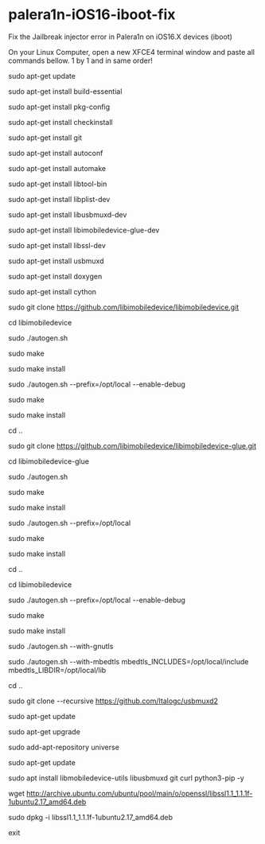 # palera1n-iOS16-iboot-fix
Fix the Jailbreak injector error in Palera1n on iOS16.X devices (iboot)


On your Linux Computer, open a new XFCE4 terminal window and paste all commands bellow. 1 by 1 and in same order!




sudo apt-get update

sudo apt-get install build-essential

sudo apt-get install pkg-config

sudo apt-get install checkinstall

sudo apt-get install git

sudo apt-get install autoconf

sudo apt-get install automake

sudo apt-get install libtool-bin

sudo apt-get install libplist-dev

sudo apt-get install libusbmuxd-dev

sudo apt-get install libimobiledevice-glue-dev

sudo apt-get install libssl-dev

sudo apt-get install usbmuxd

sudo apt-get install doxygen	

sudo apt-get install cython



sudo git clone https://github.com/libimobiledevice/libimobiledevice.git

cd libimobiledevice

sudo ./autogen.sh

sudo make

sudo make install

sudo ./autogen.sh --prefix=/opt/local --enable-debug

sudo make

sudo make install



cd ..

sudo git clone https://github.com/libimobiledevice/libimobiledevice-glue.git

cd libimobiledevice-glue

sudo ./autogen.sh

sudo make

sudo make install

sudo ./autogen.sh --prefix=/opt/local

sudo make

sudo make install



cd ..

cd libimobiledevice

sudo ./autogen.sh --prefix=/opt/local --enable-debug

sudo make

sudo make install

sudo ./autogen.sh --with-gnutls

sudo ./autogen.sh --with-mbedtls mbedtls_INCLUDES=/opt/local/include mbedtls_LIBDIR=/opt/local/lib



cd ..

sudo git clone --recursive https://github.com/Italogc/usbmuxd2

sudo apt-get update

sudo apt-get upgrade

sudo add-apt-repository universe

sudo apt-get update

sudo apt install libmobiledevice-utils libusbmuxd git curl python3-pip -y

wget http://archive.ubuntu.com/ubuntu/pool/main/o/openssl/libssl1.1_1.1.1f-1ubuntu2.17_amd64.deb

sudo dpkg -i libssl1.1_1.1.1f-1ubuntu2.17_amd64.deb

exit






